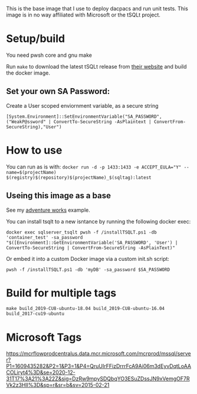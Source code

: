 This is the base image that I use to deploy dacpacs and run unit tests. This image is in no way affiliated with Microsoft or the tSQLt project.

# Setup/build
You need pwsh core and gnu make

Run `make` to download the latest tSQLt release from [their website](http://tsqlt.org/download/tsqlt/) and build the docker image. 

## Set your own SA Password:
Create a User scoped enviornment variable, as a secure string
```
[System.Environment]::SetEnvironmentVariable("SA_PASSWORD",("WeakP@ssword" | ConvertTo-SecureString -AsPlaintext | ConvertFrom-SecureString),"User")
```
# How to use
You can run as is with: `docker run -d -p 1433:1433 -e ACCEPT_EULA="Y" --name=$(projectName) $(registry)$(repository)$(projectName)_$(sqltag):latest`

## Useing this image as a base
See my [adventure works]() example.



You can install tsqlt to a new isntance by running the following docker exec:
```
docker exec sqlserver_tsqlt pwsh -f /installTSQLT.ps1 -db 'container_test' -sa_password "$([Environment]::GetEnvironmentVariable('SA_PASSWORD', 'User') | ConvertTo-SecureString | ConvertFrom-SecureString -AsPlainText)"
```

Or embed it into a custom Docker image via a custom init.sh script:
```
pwsh -f /installTSQLT.ps1 -db 'myDB' -sa_password $SA_PASSWORD
```

# Build for multiple tags
```
make build_2019-CU8-ubuntu-18.04 build_2019-CU8-ubuntu-16.04 build_2017-cu19-ubuntu
```

# Microsoft Tags
https://mcrflowprodcentralus.data.mcr.microsoft.com/mcrprod/mssql/server?P1=1609435282&P2=1&P3=1&P4=QruUIrFFizDrrrFcA9Ai06m3dEyvDqtLoAACOLiryt4%3D&se=2020-12-31T17%3A21%3A22Z&sig=DzRw9mpySDQbqYO3ESuZDssJN9xVemgOF7RVk2z3HlI%3D&sp=r&sr=b&sv=2015-02-21